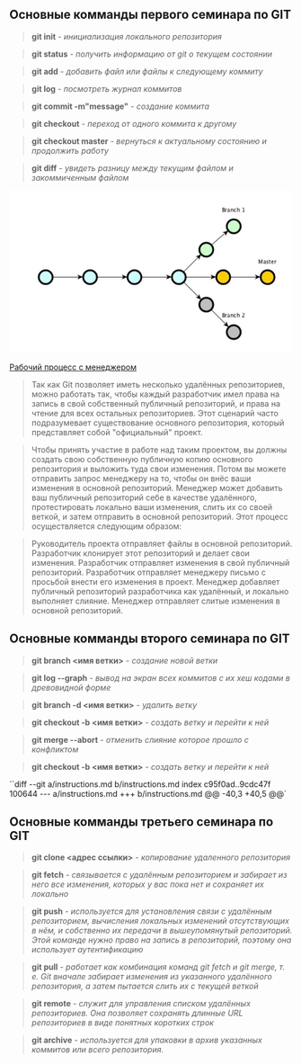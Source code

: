 ## Основные комманды первого семинара по GIT

>**git init** - *инициализация локального репозитория*

>**git status** - *получить информацию от git о текущем состоянии*

>**git add** - *добавить файл или файлы к следующему коммиту*

>**git log** - *посмотреть журнал коммитов*

>**git commit -m"message"** - *создание коммита*

>**git checkout** - *переход от одного коммита к другому*

>**git checkout master** - *вернуться к актуальному состоянию и продолжить работу*

>**git diff** - *увидеть разницу между текущим файлом и закоммиченным файлом*

![Git example](git.jpg)

[Рабочий процесс с менеджером](https://www.google.com/url?sa=i&url=https%3A%2F%2Fedt.1c.ru%2Fupload%2Fdocs_git%2Ftopics%2Ft000019.html&psig=AOvVaw2wB6a0qW_oz2R-SzO07pnJ&ust=1679668137702000&source=images&cd=vfe&ved=0CBAQjRxqFwoTCJjp49al8v0CFQAAAAAdAAAAABAJ)
>Так как Git позволяет иметь несколько удалённых репозиториев, можно работать так, чтобы каждый разработчик имел права на запись в свой собственный публичный репозиторий, и права на чтение для всех остальных репозиториев. Этот сценарий часто подразумевает существование основного репозитория, который представляет собой "официальный" проект.

>Чтобы принять участие в работе над таким проектом, вы должны создать свою собственную публичную копию основного репозитория и выложить туда свои изменения. Потом вы можете отправить запрос менеджеру на то, чтобы он внёс ваши изменения в основной репозиторий. Менеджер может добавить ваш публичный репозиторий себе в качестве удалённого, протестировать локально ваши изменения, слить их со своей веткой, и затем отправить в основной репозиторий. Этот процесс осуществляется следующим образом:

>Руководитель проекта отправляет файлы в основной репозиторий.
Разработчик клонирует этот репозиторий и делает свои изменения.
Разработчик отправляет изменения в свой публичный репозиторий.
Разработчик отправляет менеджеру письмо с просьбой внести его изменения в проект.
Менеджер добавляет публичный репозиторий разработчика как удалённый, и локально выполняет слияние.
Менеджер отправляет слитые изменения в основной репозиторий.

## Основные комманды второго семинара по GIT

>**git branch <имя ветки>** - *создание новой ветки*

>**git log --graph** - *вывод на экран всех коммитов с их хеш кодами в древовидной форме*

>**git branch -d <имя ветки>** - *удалить ветку*

>**git checkout -b <имя ветки>** - *создать ветку и перейти к ней*

>**git merge --abort** - *отменить слияние которое прошло с конфликтом*

>**git checkout -b <имя ветки>** - *создать ветку и перейти к ней*


``diff --git a/instructions.md b/instructions.md
index c95f0ad..9cdc47f 100644
--- a/instructions.md
+++ b/instructions.md
@@ -40,3 +40,5 @@`

## Основные комманды третьего семинара по GIT

>**git clone <адрес ссылки>** - *копирование удаленного репозитория*

>**git fetch** -  *связывается с удалённым репозиторием и забирает из него все изменения, которых у вас пока нет и сохраняет их локально*

>**git push** - *используется для установления связи с удалённым репозиторием, вычисления локальных изменений отсутствующих в нём, и собственно их передачи в вышеупомянутый репозиторий. Этой команде нужно право на запись в репозиторий, поэтому она использует аутентификацию*

>**git pull** - *работает как комбинация команд git fetch и git merge, т. е. Git вначале забирает изменения из указанного удалённого репозитория, а затем пытается слить их с текущей веткой*

>**git remote** - *служит для управления списком удалённых репозиториев. Она позволяет сохранять длинные URL репозиториев в виде понятных коротких строк*

>**git archive** - *используется для упаковки в архив указанных коммитов или всего репозитория.*
